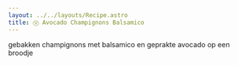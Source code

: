 ```yaml
---
layout: ../../layouts/Recipe.astro
title: Ⓥ Avocado Champignons Balsamico
---
```

gebakken champignons met balsamico en geprakte avocado op een broodje